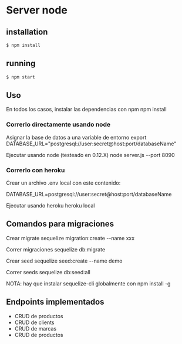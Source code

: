 # Server node

## installation
```sh
$ npm install
```

## running
```sh
$ npm start
```

## Uso

En todos los casos, instalar las dependencias con npm
npm install

### Correrlo directamente usando node

Asignar la base de datos a una variable de entorno
export DATABASE_URL="postgresql://user:secret@host:port/databaseName"

Ejecutar usando node (testeado en 0.12.X)
node server.js --port 8090

### Correrlo con heroku

Crear un archivo .env local con este contenido:

DATABASE_URL=postgresql://user:secret@host:port/databaseName

Ejecutar usando heroku
heroku local

## Comandos para migraciones

Crear migrate
sequelize migration:create --name xxx

Correr migraciones
sequelize db:migrate

Crear seed
sequelize seed:create --name demo

Correr seeds
sequelize db:seed:all

NOTA: hay que instalar sequelize-cli globalmente con npm install -g


## Endpoints implementados

* CRUD de productos
* CRUD de clients
* CRUD de marcas
* CRUD de productos

